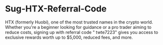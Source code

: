 # Sug-HTX-Referral-Code
HTX (formerly Huobi), one of the most trusted names in the crypto world. Whether you're a beginner looking for guidance or a pro trader aiming to reduce costs, signing up with referral code " twte7223" gives you access to exclusive rewards worth up to $5,000, reduced fees, and more.
